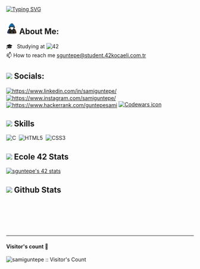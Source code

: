 
<a href="https://github.com/samiguntepe"><img src="https://readme-typing-svg.herokuapp.com?font=Matrix&pause=1000&color=00CC00&width=435&lines=Welcome+to+Sami+G%C3%BCntepe's+Github;Ecole+42+Student" alt="Typing SVG" /></a>


## <picture><img src = "https://github.com/0xAbdulKhalid/0xAbdulKhalid/raw/main/assets/mdImages/about_me.gif" width = 30px></picture> **About Me:**
🎓 &nbsp; Studying at ![42](https://img.shields.io/badge/-Ecole-111111?style=flat&logo=42)<br/>
📫 How to reach me  sguntepe@student.42kocaeli.com.tr

## <img src="https://github.com/TheDudeThatCode/TheDudeThatCode/blob/master/Assets/Earth.gif" width="24px">  **Socials:** 
<a href="https://www.linkedin.com/in/samiguntepe/" target="blank"><img align="center" src="https://raw.githubusercontent.com/rahuldkjain/github-profile-readme-generator/master/src/images/icons/Social/linked-in-alt.svg" alt="https://www.linkedin.com/in/samiguntepe/" height="30" width="40" /></a> 
<a href="https://www.instagram.com/samiguntepe/" target="blank"><img align="center" src="https://raw.githubusercontent.com/rahuldkjain/github-profile-readme-generator/master/src/images/icons/Social/instagram.svg" alt="https://www.instagram.com/samiguntepe/" height="30" width="40" /></a>
<a href="https://www.hackerrank.com/guntepesami" target="blank"><img align="center" src="https://raw.githubusercontent.com/rahuldkjain/github-profile-readme-generator/master/src/images/icons/Social/hackerrank.svg" alt="https://www.hackerrank.com/guntepesami" height="30" width="40" /></a>
<a href="https://www.codewars.com/users/samiguntepe"> <img height="30"  alt="Codewars icon" src="https://docs.codewars.com/logo.svg"> </a>


## <img src="https://media2.giphy.com/media/QssGEmpkyEOhBCb7e1/giphy.gif?cid=ecf05e47a0n3gi1bfqntqmob8g9aid1oyj2wr3ds3mg700bl&rid=giphy.gif" width ="25"> **Skills**

<p ><img  src="https://img.shields.io/badge/-C-05122A?style=flat&amp;logo=C&amp;logoColor=A8B9CC" height="25" alt="C">&nbsp;
<img  src="https://img.shields.io/badge/-HTML5-05122A?style=flat&amp;logo=HTML5" height="25" alt="HTML5">&nbsp;
<img  src="https://img.shields.io/badge/-CSS-05122A?style=flat&amp;logo=CSS3&amp;logoColor=1572B6" height="25" alt="CSS3">&nbsp;</p>


## <img src="https://media.giphy.com/media/iY8CRBdQXODJSCERIr/giphy.gif" width="30"><b> **Ecole 42 Stats** </b>

<a href="https://profile.intra.42.fr/users/sguntepe"><img src="https://badge.mediaplus.ma/greenbinary/sguntepe?1337Badge=off&UM6P=off" alt="sguntepe's 42 stats" /></a>
<!--
<a href="https://profile.intra.42.fr/users/sguntepe"><img src="https://badge42.vercel.app/api/v2/clb16cs8m00210fjnxla8ydra/stats?cursusId=21&coalitionId=231" alt="sguntepe's 42 stats" /></a>
-->

## <img src="https://media.giphy.com/media/iY8CRBdQXODJSCERIr/giphy.gif" width="30"><b> **Github Stats** </b>

<p><img width="494" src="https://github-readme-stats.vercel.app/api/top-langs/?username=samiguntepe&amp;theme=chartreuse-dark&amp;hide_border=true&amp;include_all_commits=false&amp;count_private=false&amp;layout=compact" alt=""><br/></p>

<p><img src="https://github-readme-stats.vercel.app/api?username=samiguntepe&amp;theme=chartreuse-dark&amp;hide_border=true&amp;include_all_commits=false&amp;count_private=false" alt=""><br/></p>

<p><img src="https://github-readme-streak-stats.herokuapp.com/?user=samiguntepe&amp;theme=chartreuse-dark&amp;hide_border=true" alt=""></p>

<!--
## 📈 **Github Activity Graph**
<p><a href="https://github.com/samiguntepe"><img src="https://activity-graph.herokuapp.com/graph?username=samiguntepe&theme=merko" alt="samiguntepe;s github activity graph"></a></p>
-->

---
<h4 align="left">Visitor's count 👀</h4>
<p align="left"><img src="https://profile-counter.glitch.me/{samiguntepe}/count.svg" alt="samiguntepe :: Visitor's Count" /></p>
<br/>
<!-- Proudly created with GPRM ( https://gprm.itsvg.in ) -->
